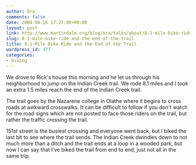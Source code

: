 ```yaml
---
author: Ora
comments: false
date: 2008-08-16 17:27:00+00:00
layout: post
link: http://www.martindale.org/blog/ora/talks/about/8-1-mile-bike-ride-and-the-end-of-the-trail
slug: 8-1-mile-bike-ride-and-the-end-of-the-trail
title: 8.1-Mile Bike Ride and the End of the Trail
wordpress_id: 377
categories:
- biking
---
```


We drove to Rick's house this morning and he let us through his neighborhood to jump on the Indian Creek trail. We rode 8.1 miles and I took an extra 1.5 miles reach the end of the Indian Creek trail.  
  
The trail goes by the Nazarene college in Olathe where it begins to cross roads at awkward crosswalks. It can be difficult to follow if you don't watch for the road signs which are not posted to face those riders on the trail, but rather the traffic crossing the trail.  
  
151st street is the busiest crossing and everyone went back, but I biked the last bit to see where the trail sends. The Indian Creek dwindles down to not much more than a ditch and the trail ends at a loop in a wooded park, but now I can say that I've biked the trail from end to end, just not all in the same trip.
